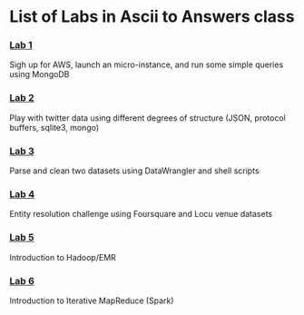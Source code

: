 # List of Labs in Ascii to Answers class

### [Lab 1](./lab1/)

Sigh up for AWS, launch an micro-instance, and run some simple queries using MongoDB

### [Lab 2](./lab2/)

Play with twitter data using different degrees of structure (JSON, protocol buffers, sqlite3, mongo)

### [Lab 3](./lab3/)

Parse and clean two datasets using DataWrangler and shell scripts

### [Lab 4](./lab4/)

Entity resolution challenge using Foursquare and Locu venue datasets

### [Lab 5](./lab5/)

Introduction to Hadoop/EMR


### [Lab 6](./lab6)

Introduction to Iterative MapReduce (Spark)